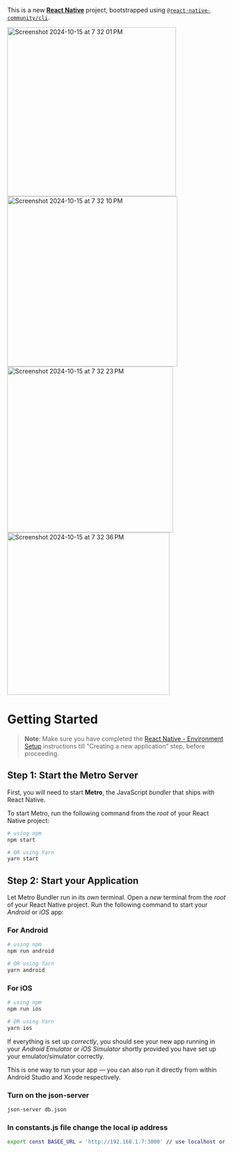 This is a new [**React Native**](https://reactnative.dev) project, bootstrapped using [`@react-native-community/cli`](https://github.com/react-native-community/cli).



<img width="388" alt="Screenshot 2024-10-15 at 7 32 01 PM" src="https://github.com/user-attachments/assets/1c0024fb-4218-4c65-ba90-f205aebfb6a1">
<img width="391" alt="Screenshot 2024-10-15 at 7 32 10 PM" src="https://github.com/user-attachments/assets/359566b1-470c-4769-99bd-6e28148dd091">
<img width="381" alt="Screenshot 2024-10-15 at 7 32 23 PM" src="https://github.com/user-attachments/assets/b615d914-824d-444e-8f90-b3ca60277497">
<img width="373" alt="Screenshot 2024-10-15 at 7 32 36 PM" src="https://github.com/user-attachments/assets/1ac2a7df-a1b6-428e-8a5c-19112cfa4ffd">


# Getting Started

>**Note**: Make sure you have completed the [React Native - Environment Setup](https://reactnative.dev/docs/environment-setup) instructions till "Creating a new application" step, before proceeding.

## Step 1: Start the Metro Server

First, you will need to start **Metro**, the JavaScript _bundler_ that ships _with_ React Native.

To start Metro, run the following command from the _root_ of your React Native project:

```bash
# using npm
npm start

# OR using Yarn
yarn start
```

## Step 2: Start your Application

Let Metro Bundler run in its _own_ terminal. Open a _new_ terminal from the _root_ of your React Native project. Run the following command to start your _Android_ or _iOS_ app:

### For Android

```bash
# using npm
npm run android

# OR using Yarn
yarn android
```

### For iOS

```bash
# using npm
npm run ios

# OR using Yarn
yarn ios
```

If everything is set up _correctly_, you should see your new app running in your _Android Emulator_ or _iOS Simulator_ shortly provided you have set up your emulator/simulator correctly.

This is one way to run your app — you can also run it directly from within Android Studio and Xcode respectively.

### Turn on the json-server

```bash
json-server db.json
```
### In constants.js file change the local ip address 
```bash
export const BASEE_URL = 'http://192.168.1.7:3000' // use localhost or local ip address with 
```
